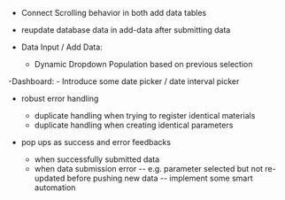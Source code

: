 - Connect Scrolling behavior in both add data tables
- reupdate database data in add-data after submitting data


- Data Input / Add Data:
    - Dynamic Dropdown Population based on previous selection

-Dashboard: 
    - Introduce some date picker / date interval picker

- robust error handling
    - duplicate handling when trying to register identical materials
    - duplicate handling when creating identical parameters

- pop ups as success and error feedbacks
    - when successfully submitted data
    - when data submission error -- e.g. parameter selected but not re-updated before pushing new data -- implement some smart automation